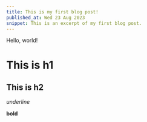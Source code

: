 ```yaml
---
title: This is my first blog post!
published_at: Wed 23 Aug 2023
snippet: This is an excerpt of my first blog post.
---
```


Hello, world!

# This is h1

## This is h2

_underline_

**bold**
